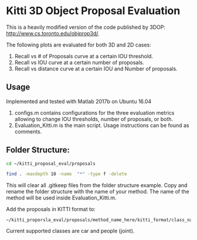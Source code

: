 # Kitti 3D Object Proposal Evaluation
This is a heavily modified version of the code published by 3DOP: http://www.cs.toronto.edu/objprop3d/.

The following plots are evaluated for both 3D and 2D cases:
1. Recall vs # of Proposals curve at a certain IOU threshold.
2. Recall vs IOU curve at a certain number of proposals.
3. Recall vs distance curve at a certain IOU and Number of proposals.  

## Usage
Implemented and tested with Matlab 2017b on Ubuntu 16.04

1. configs.m contains configurations for the three evaluation metrics allowing to change IOU thresholds, number of proposals, or both.
2. Evaluation_Kitti.m is the main script. Usage instructions can be found as comments.

## Folder Structure:
``` bash
cd ~/kitti_proposal_eval/proposals

find . -maxdepth 10 -name  "*" -type f -delete
```

This will clear all .gitkeep files from the folder structure example.
Copy and rename the folder structure with the name of your method. The name 
of the method will be used inside Evaluation_Kitti.m.

Add the proposals in KITTI format to:

```
~/kitti_proporsla_eval/proposals/method_name_here/kitti_format/class_name_here
```

Current supported classes are car and people (joint). 